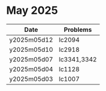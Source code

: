# May 2025

| Date        | Problems    |
| ----------- | ----------- |
| y2025m05d12 | lc2094      |
| y2025m05d10 | lc2918      |
| y2025m05d07 | lc3341,3342 |
| y2025m05d04 | lc1128      |
| y2025m05d03 | lc1007      |
